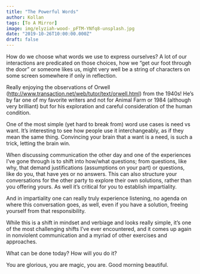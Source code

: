 ```yaml
---
title: "The Powerful Words"
author: Kollan
tags: [To A Mirror]
image: img/elyziah-wood-_pFTM-YNfq8-unsplash.jpg
date: "2019-10-26T10:00:00.000Z"
draft: false
---
```


How do we choose what words we use to express ourselves? A lot of our interactions are predicated on those choices, how we “get our foot through the door” or someone likes us, might very well be a string of characters on some screen somewhere if only in reflection. 

Really enjoying the observations of Orwell (http://www.transaction.net/web/tutor/text/orwell.html) from the 1940s! He’s by far one of my favorite writers and not for Animal Farm or 1984 (although very brilliant) but for his exploration and careful consideration of the human condition.

One of the most simple (yet hard to break from) word use cases is need vs want. It’s interesting to see how people use it interchangeably, as if they mean the same thing. Convincing your brain that a want is a need, is such a trick, letting the brain win.

When discussing communication the other day and one of the experiences I’ve gone through is to shift into how/what questions; from questions, like why, that demand justifications (assumptions on your part) or questions, like do you, that have yes or no answers. This can also structure your conversations for the other party to explore their own solutions, rather than you offering yours. As well it’s critical for you to establish impartiality.

And in impartiality one can really truly experience listening, no agenda on where this conversation goes, as well, even if you have a solution, freeing yourself from that responsibility. 

While this is a shift in mindset and verbiage and looks really simple, it’s one of the most challenging shifts I’ve ever encountered, and it comes up again in nonviolent communication and a myriad of other exercises and approaches.

What can be done today? How will you do it?

You are glorious, you are magic, you are. Good morning beautiful.
